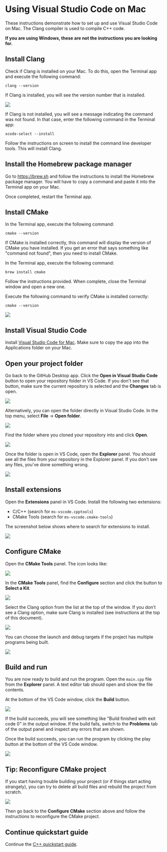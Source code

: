 # Using Visual Studio Code on Mac

These instructions demonstrate how to set up and use Visual Studio Code on Mac. The Clang compiler is used to compile C++ code.

**If you are using Windows, these are not the instructions you are looking for.**

## Install Clang

Check if Clang is installed on your Mac. To do this, open the Terminal app and execute the following command:

```
clang --version
```

If Clang is installed, you will see the version number that is installed.

![](./img/mac-vscode-clang.png)

If Clang is not installed, you will see a message indicating the command was not found. In that case, enter the following command in the Terminal app:

```
xcode-select --install
```

Follow the instructions on screen to install the command line developer tools. This will install Clang.

## Install the Homebrew package manager

Go to https://brew.sh and follow the instructions to install the Homebrew package manager. You will have to copy a command and paste it into the Terminal app on your Mac.

Once completed, restart the Terminal app.

## Install CMake

In the Terminal app, execute the following command:

```
cmake --version
```

If CMake is installed correctly, this command will display the version of CMake you have installed. If you get an error that says something like "command not found", then you need to install CMake.

In the Terminal app, execute the following command:

```
brew install cmake
```

Follow the instructions provided. When complete, close the Terminal window and open a new one.

Execute the following command to verify CMake is installed correctly:

```
cmake --version
```

![](./img/mac-vscode-cmake-version.png)

## Install Visual Studio Code

Install [Visual Studio Code for Mac](https://code.visualstudio.com/docs/setup/mac). Make sure to copy the app into the Applications folder on your Mac.

## Open your project folder

Go back to the GitHub Desktop app. Click the **Open in Visual Studio Code** button to open your repository folder in VS Code. If you don't see that button, make sure the current repository is selected and the **Changes** tab is open.

![](./img/mac-vscode-open-in-vs.png)

Alternatively, you can open the folder directly in Visual Studio Code. In the top menu, select **File** -> **Open folder**.

![](./img/mac-vscode-open-folder.png)

Find the folder where you cloned your repository into and click **Open**.

![](./img/mac-vscode-open-folder-dialog.png)

Once the folder is open in VS Code, open the **Explorer** panel. You should see all the files from your repository in the Explorer panel. If you don't see any files, you've done something wrong.

![](./img/mac-vscode-explorer.png)

## Install extensions

Open the **Extensions** panel in VS Code. Install the following two extensions:

- C/C++ (search for `ms-vscode.cpptools`)
- CMake Tools (search for `ms-vscode.cmake-tools`)

The screenshot below shows where to search for extensions to install.

![](./img/mac-vscode-extension-cpp.png)

## Configure CMake

Open the **CMake Tools** panel. The icon looks like:

![](./img/mac-vscode-cmake-tools-icon.png)

In the **CMake Tools** panel, find the **Configure** section and click the button to **Select a Kit**.

![](./img/mac-vscode-cmake-tools-kit.png)

Select the Clang option from the list at the top of the window. If you don't see a Clang option, make sure Clang is installed (see instructions at the top of this document).

![](./img/mac-vscode-cmake-tools-kit-clang.png)

You can choose the launch and debug targets if the project has multiple programs being built.

![](./img/mac-vscode-launch-target.png)

## Build and run

You are now ready to build and run the program. Open the `main.cpp` file from the **Explorer** panel. A text editor tab should open and show the file contents.

At the bottom of the VS Code window, click the **Build** button.

![](./img/mac-vscode-build.png)

If the build succeeds, you will see something like "Build finished with exit code 0" in the output window. If the build fails, switch to the **Problems** tab of the output panel and inspect any errors that are shown.

Once the build succeeds, you can run the program by clicking the play button at the bottom of the VS Code window.

![](./img/mac-vscode-run.png)

## Tip: Reconfigure CMake project

If you start having trouble building your project (or if things start acting strangely), you can try to delete all build files and rebuild the project from scratch.

![](./img/mac-vscode-delete-build.png)

Then go back to the **Configure CMake** section above and follow the instructions to reconfigure the CMake project.

## Continue quickstart guide

Continue the [C++ quickstart guide](./README.md).
